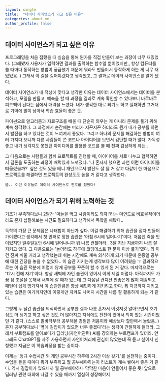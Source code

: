 ```yaml
---
layout: single
title:  "데이터 사이언스가 되고 싶은 이유"
categories: about_me
author_profile: false
---
```


## 데이터 사이언스가 되고 싶은 이유


프로그래밍을 처음 접했을 때 실습을 통해 뭔가를 직접 만들어 보는 과정이 너무 재밌었다. (그래봤자 사용자가 입력하면 결과를 출력하는 함수일 뿐이었지만,, 항상 컴퓨터를 쓸 때마다 동작하는 방법이 궁금했기 때문에 뭐라도 만들어서 동작하게 하는 게 너무 재밌었음..) 그래서 이 길을 걸어야겠다고 생각했고, 그 결과로 데이터 사이언스를 알게 됐다. 
    
데이터 사이언스가 내 적성에 맞다고 생각한 이유는 데이터 사이언스에서는 데이터를 분석하고, 모델을 만들고, 예측을 할 때 과정을 결과로 계속 확인할 수 있다보니 바로바로 피드백이 된다는 점에서 매력을 느꼈다. 내가 생각한 대로 되기도 하고 실패하면 그거대로 기억에 많이 남아서 학습 효율이 좋은 듯. 
      
파이썬으로 알고리즘과 자료구조를 배울 때 단순히 외우는 게 아니라 문제를 풀기 위해 계속 생각했다. 그 과정에서 순간에는 머리가 지끈지끈 하더라도 뭔가 내가 공부를 하면서 발전을 하고 있다는 것이 느껴져서 좋았다. 그리고 하나의 문제를 해결하는 방법이 여러 가지다 보니까 다른 사람들이 쓴 코드나 아이디어를 보면서 감탄할 때가 많다. 가독성 좋고 내가 생각지도 못했던 아이디어를 활용한 코드를 볼 때 진짜 감상하게 되는.. 
    
그 다음으로는 사람들과 함께 프로젝트를 진행할 때, 아이디어를 서로 나누고 협력하면서 결론을 도출하는 과정이 매력있게 느껴졌다. '나 혼자서 했으면 과연 이런 아이디어를 떠올렸을까?' 싶은 것도 있을 테니 개인으로서 발전도 잘 될 거 같고 다같이 한 마음으로 프로젝트를 해결하면 프로젝트의 완성도도 높을 거 같다고 생각한다. 
    
    움.. 이런 이유들로 데이터 사이언스로 진로를 정했다!

## 데이터 사이언스가 되기 위해 노력하는 것

기초가 부족하다보니 2달간 '마늘을 먹고 사람이라도 되자!'라는 마인드로 비효율적이더라도 혼자 삽질해보는 시간도 필요하다고 생각해서 독학을 해봤다.. 
    
독학의 가장 큰 문제점은 나태함이 아닌가 싶다. 이걸 해결하기 위해 습관을 점차 만들어가야겠다고 생각해서 첫 번째로 정한 습관은 '아침 6시에 일어나기'이다. 처음엔 죽을 맛이었지만 일주일동안 6시에 일어나니까 뭐 나름 괜찮더라.. 3달 지난 지금까지 나름 잘 지키고 있다. 그 다음으로는 '놀더라도 하루에 코딩테스트 한 문제 이상 풀기'였다. 와 이건 진짜 쉬울 거라고 생각했는데 쉬는 시간에도 계속 의식하게 되기 때문에 온종일 공부에 대한 긴장을 놓을 수 없었다.. 이 습관 지키는게 생각보다 많이 어려웠음 ㅜ 결과적으로는 이 습관 덕분에 어렵지 않게 공부를 꾸준히 할 수 있게 된 거 같다. 마지막으로는 '12시 전에 자기'이다. 항상 새벽에 자던 습관이 있어서 이게 제일 어렵다. 아직까지도 가끔 잠 조절을 못해서 새벽에 잘 때가 있는데 그 다음날 컨디션 안좋은게 많이 체감되고 패턴이 쉽게 망가져서 이 습관만큼은 항상 예민하게 지키려고 한다. 뭐 지금까지 지키고 있는 습관은 여기까지인데 이렇게만 지켜도 나머지 시간을 나름 잘 활용하게 되는 거 같다.

그렇게 두 달간 습관을 의식하면서 공부한 결과 나름 혼자서 이것저것 알아보면서 호기심도 더 생기고 하고 싶은 것도 더 많아지고 지식에도 전진이 있어서 의미 있는 시간이었던 거 같다. (스스로 밑바닥부터 공부해본 경험은 처음이라 예상보다 할만해서 놀랐음..) 혼자 공부하다보니 '옆에 길잡이가 있으면 너무 좋겠다'라는 생각이 간절하게 들더라. 그래서 부트캠프를 알아보다가 딥러닝(자연어관련) AI를 강의하는 부트캠프가 있더라. 안그래도 ChatGPT를 자주 사용하면서 자연어처리에 관심이 많았는데 꼭 듣고 싶어서 신청했고 지금은 이 학습과정을 밟는 중이다.

이제는 '정규 수업시간 외 개인 공부시간 하루에 2시간 이상 갖기.'를 실천하는 중이다. 수업을 들을 때마다 뭐가 부족하고 뭘 공부해야하는지 리스트가 계속 쌓여서 좋은 거 같다. 역시 길잡이가 있으니까 뭘 공부해야하나 막막한 마음이 안들어서 좋은 듯! 앞으로 딥러닝 관련 대회에 나갈 수 있을 때까지 열심히 성장해야지
